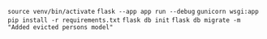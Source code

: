 `source venv/bin/activate`
`flask --app app run --debug`
`gunicorn wsgi:app`
`pip install -r requirements.txt`
`flask db init`
`flask db migrate -m "Added evicted persons model"`
